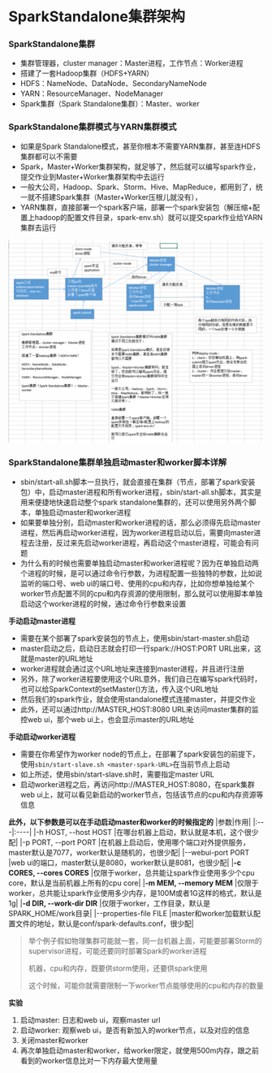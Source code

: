# SparkStandalone集群架构

### SparkStandalone集群

- 集群管理器，cluster manager：Master进程，工作节点：Worker进程
-  搭建了一套Hadoop集群（HDFS+YARN）
-   HDFS：NameNode、DataNode、SecondaryNameNode
- YARN：ResourceManager、NodeManager
-  Spark集群（Spark Standalone集群）：Master、worker

### SparkStandalone集群模式与YARN集群模式

- 如果是Spark Standalone模式，甚至你根本不需要YARN集群，甚至连HDFS集群都可以不需要
- Spark，Master+Worker集群架构，就足够了，然后就可以编写spark作业，提交作业到Master+Worker集群架构中去运行
- 一般大公司，Hadoop、Spark、Storm、Hive、MapReduce，都用到了，统一就不搭建Spark集群（Master+Worker压根儿就没有），
- YARN集群，直接部署一个spark客户端，部署一个spark安装包（解压缩+配置上hadoop的配置文件目录，spark-env.sh）就可以提交spark作业给YARN集群去运行

![](img\SparkStandalone集群架构.png)

### SparkStandalone集群单独启动master和worker脚本详解

- sbin/start-all.sh脚本一旦执行，就会直接在集群（节点，部署了spark安装包）中，启动master进程和所有worker进程，sbin/start-all.sh脚本，其实是用来便捷地快速启动整个spark standalone集群的，还可以使用另外两个脚本，单独启动master和worker进程
- 如果要单独分别，启动master和worker进程的话，那么必须得先启动master进程，然后再启动worker进程，因为worker进程启动以后，需要向master进程去注册，反过来先启动worker进程，再启动这个master进程，可能会有问题
- 为什么有的时候也需要单独启动master和worker进程呢？因为在单独启动两个进程的时候，是可以通过命令行参数，为进程配置一些独特的参数，比如说监听的端口号、web ui的端口号、使用的cpu和内存，比如你想单独给某个worker节点配置不同的cpu和内存资源的使用限制，那么就可以使用脚本单独启动这个worker进程的时候，通过命令行参数来设置

**手动启动master进程**

- 需要在某个部署了spark安装包的节点上，使用sbin/start-master.sh启动
- master启动之后，启动日志就会打印一行spark://HOST:PORT URL出来，这就是master的URL地址
- worker进程就会通过这个URL地址来连接到master进程，并且进行注册
- 另外，除了worker进程要使用这个URL意外，我们自己在编写spark代码时，也可以给SparkContext的setMaster()方法，传入这个URL地址
- 然后我们的spark作业，就会使用standalone模式连接master，并提交作业
- 此外，还可以通过http://MASTER_HOST:8080 URL来访问master集群的监控web ui，那个web ui上，也会显示master的URL地址

**手动启动worker进程**

- 需要在你希望作为worker node的节点上，在部署了spark安装包的前提下，使用`sbin/start-slave.sh <master-spark-URL>`在当前节点上启动
- 如上所述，使用sbin/start-slave.sh时，需要指定master URL
- 启动worker进程之后，再访问http://MASTER_HOST:8080，在spark集群web ui上，就可以看见新启动的worker节点，包括该节点的cpu和内存资源等信息

**此外，以下参数是可以在手动启动master和worker的时候指定的**
|参数|作用|
|:---|:----|
|-h HOST, --host HOST			|在哪台机器上启动，默认就是本机，这个很少配|
|-p PORT, --port PORT			|在机器上启动后，使用哪个端口对外提供服务，master默认是7077，worker默认是随机的，也很少配|
|--webui-port PORT				|web ui的端口，master默认是8080，worker默认是8081，也很少配|
|**-c CORES, --cores CORES**			|仅限于worker，总共能让spark作业使用多少个cpu core，默认是当前机器上所有的cpu core|
|**-m MEM, --memory MEM**			|仅限于worker，总共能让spark作业使用多少内存，是100M或者1G这样的格式，默认是1g|
|**-d DIR, --work-dir DIR**			|仅限于worker，工作目录，默认是SPARK_HOME/work目录|
|--properties-file FILE			|master和worker加载默认配置文件的地址，默认是conf/spark-defaults.conf，很少配|

> 举个例子假如物理集群可能就一套，同一台机器上面，可能要部署Storm的supervisor进程，可能还要同时部署Spark的worker进程
>
> 机器，cpu和内存，既要供storm使用，还要供spark使用
>
> 这个时候，可能你就需要限制一下worker节点能够使用的cpu和内存的数量

**实验**

1. 启动master: 日志和web ui，观察master url
2. 启动worker: 观察web ui，是否有新加入的worker节点，以及对应的信息
3. 关闭master和worker
4. 再次单独启动master和worker，给worker限定，就使用500m内存，跟之前看到的worker信息比对一下内存最大使用量